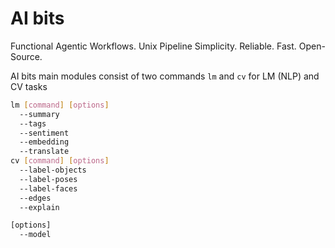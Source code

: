 # AI bits
Functional Agentic Workflows. Unix Pipeline Simplicity. Reliable. Fast. Open-Source.

AI bits main modules consist of two commands `lm` and `cv` for LM (NLP) and CV tasks
```sh
lm [command] [options]
  --summary
  --tags
  --sentiment
  --embedding
  --translate
cv [command] [options]
  --label-objects
  --label-poses
  --label-faces
  --edges
  --explain

[options]
  --model
```
